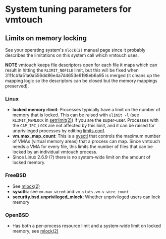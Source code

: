 # System tuning parameters for vmtouch

## Limits on memory locking

See your operating system's `mlock(2)` manual page since it probably describes the limitations on this system call which vmtouch uses.

**NOTE** vmtouch keeps file descriptors open for each file it maps which can result in hitting the `RLIMIT_NOFILE` limit, but this will be fixed when 3111cb1a51a0a556dd86e4a7d4653e6198eb6a95 is merged (it cleans up the mapping logic so the descriptors can be closed but the memory mappings preserved).

### Linux

* **locked memory rlimit**: Processes typically have a limit on the number of memory that is locked. This can be raised with `ulimit -l` (see `RLIMIT_MEMLOCK` in [setrlimit(2)](http://linux.die.net/man/2/setrlimit)) if you are the super-user. Processes with the `CAP_IPC_LOCK` are not affected by this limit, and it can be raised for unprivileged processes by editing [limits.conf](http://linux.die.net/man/5/limits.conf).
* **vm.max_map_count**: This is a [sysctl](http://linux.die.net/man/8/sysctl) that controls the maximum number of VMAs (virtual memory areas) that a process can map. Since vmtouch needs a VMA for every file, this limits the number of files that can be locked by an individual vmtouch process.
* Since Linux 2.6.9 (?) there is no system-wide limit on the amount of locked memory.

### FreeBSD

* See [mlock(2)](https://www.freebsd.org/cgi/man.cgi?query=mlock&sektion=2&manpath=freebsd-release-ports)
* **sysctls**: see `vm.max_wired` and `vm.stats.vm.v_wire_count`
* **security.bsd.unprivileged_mlock**: Whether unprivileged users can lock memory

### OpenBSD

* Has both a per-process resource limit and a system-wide limit on locked memory, see [mlock(2)](http://man.openbsd.org/mlock.2)
